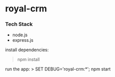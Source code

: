 # royal-crm

### Tech Stack

- node.js
- express.js

install dependencies:

> npm install

run the app: > SET DEBUG='royal-crm:\*'; npm start
